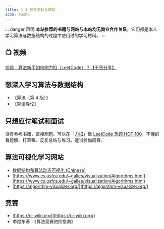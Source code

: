 ```yaml
---
title: 1.1 参考资料与网站
icon: tushu
---
```


::: danger 声明
**本站推荐的书籍与网站与本站均无商业合作关系**，它们都是本人学习算法与数据结构的过程中使用过的学习材料。
:::

## :tv: 视频

[视频：算法新手如何刷力扣（LeetCode）？【干货分享】](https://www.bilibili.com/video/BV17K411J7yR)

## 想深入学习算法与数据结构

- 《算法（第 4 版）》
- 《算法导论》

## 只想应付笔试和面试

没有参考书籍，直接刷题。可以在「[力扣](https://leetcode-cn.com/)」做 [LeetCode 热题 HOT 100](https://leetcode-cn.com/problem-list/2cktkvj/)，不懂的看题解、打草稿、反复总结与练习。适当参加周赛。

## 算法可视化学习网站

- [数据结构和算法动态可视化 (Chinese)](https://visualgo.net/zh)
- [https://www.cs.usfca.edu/~galles/visualization/Algorithms.html](https://www.cs.usfca.edu/~galles/visualization/Algorithms.html)
- [https://algorithm-visualizer.org/](https://algorithm-visualizer.org/)

## 竞赛

- [https://oi-wiki.org/](https://oi-wiki.org/)
- 李煜东著：《算法竞赛进阶指南》
